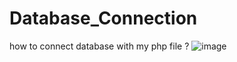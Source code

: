 # Database_Connection
how to connect database with my php file ?
![image](https://user-images.githubusercontent.com/108789992/192596875-a40fb42d-3e2e-4966-ac9c-879926e194a5.png)
